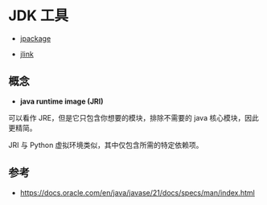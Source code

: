 # JDK 工具

- [jpackage](./jpackage.md)

- [jlink](./jlink.md)

## 概念

- **java runtime image (JRI)**

可以看作 JRE，但是它只包含你想要的模块，排除不需要的 java 核心模块，因此更精简。

JRI 与 Python 虚拟环境类似，其中仅包含所需的特定依赖项。



## 参考

- https://docs.oracle.com/en/java/javase/21/docs/specs/man/index.html
